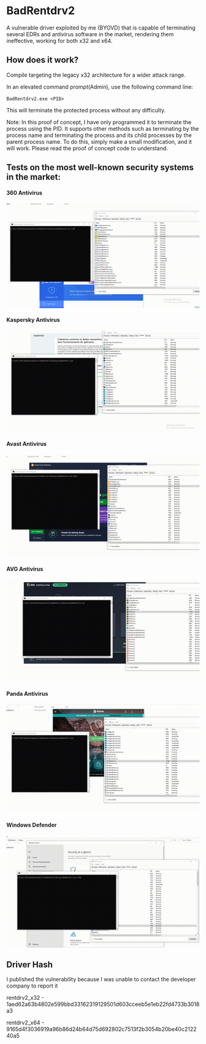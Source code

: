 # BadRentdrv2

A vulnerable driver exploited by me (BYOVD) that is capable of terminating several EDRs and antivirus software in the market, rendering them ineffective, working for both x32 and x64.

## How does it work?

Compile targeting the legacy x32 architecture for a wider attack range.

In an elevated command prompt(Admin), use the following command line:
```
BadRentdrv2.exe <PID>
```
This will terminate the protected process without any difficulty.

Note: In this proof of concept, I have only programmed it to terminate the process using the PID. It supports other methods such as terminating by the process name and terminating the process and its child processes by the parent process name. To do this, simply make a small modification, and it will work. Please read the proof of concept code to understand.

## Tests on the most well-known security systems in the market:

#### 360 Antivirus

![360 Antivirus teste](imgs/teste_poc_360_antivirus.gif)

#### Kaspersky Antivirus

![Kaspersky Antivirus teste](imgs/teste_poc_kaspersky_antivirus.gif)

#### Avast Antivirus

![Avast Antivirus teste](imgs/teste_poc_avast_antivirus.gif)

#### AVG Antivirus

![AVG Antivirus teste](imgs/teste_poc_avg_antivirus.gif)

#### Panda Antivirus

![Panda Antivirus teste](imgs/teste_poc_panda_antivirus.gif)

#### Windows Defender

![Windows Defender teste](imgs/teste_poc_windows_defender_antivirus.gif)

## Driver Hash

I published the vulnerability because I was unable to contact the developer company to report it

rentdrv2_x32 - 1aed62a63b4802e599bbd33162319129501d603cceeb5e1eb22fd4733b3018a3

rentdrv2_x64 - 9165d4f3036919a96b86d24b64d75d692802c7513f2b3054b20be40c212240a5